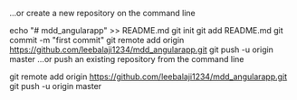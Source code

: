 …or create a new repository on the command line

echo "# mdd_angularapp" >> README.md
git init
git add README.md
git commit -m "first commit"
git remote add origin https://github.com/leebalaji1234/mdd_angularapp.git
git push -u origin master
…or push an existing repository from the command line

git remote add origin https://github.com/leebalaji1234/mdd_angularapp.git
git push -u origin master

